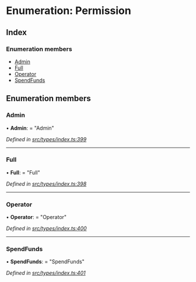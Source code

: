# Enumeration: Permission

## Index

### Enumeration members

* [Admin](permission.md#admin)
* [Full](permission.md#full)
* [Operator](permission.md#operator)
* [SpendFunds](permission.md#spendfunds)

## Enumeration members

###  Admin

• **Admin**: = "Admin"

*Defined in [src/types/index.ts:399](https://github.com/PolymathNetwork/polymesh-sdk/blob/2ca45cb/src/types/index.ts#L399)*

___

###  Full

• **Full**: = "Full"

*Defined in [src/types/index.ts:398](https://github.com/PolymathNetwork/polymesh-sdk/blob/2ca45cb/src/types/index.ts#L398)*

___

###  Operator

• **Operator**: = "Operator"

*Defined in [src/types/index.ts:400](https://github.com/PolymathNetwork/polymesh-sdk/blob/2ca45cb/src/types/index.ts#L400)*

___

###  SpendFunds

• **SpendFunds**: = "SpendFunds"

*Defined in [src/types/index.ts:401](https://github.com/PolymathNetwork/polymesh-sdk/blob/2ca45cb/src/types/index.ts#L401)*
